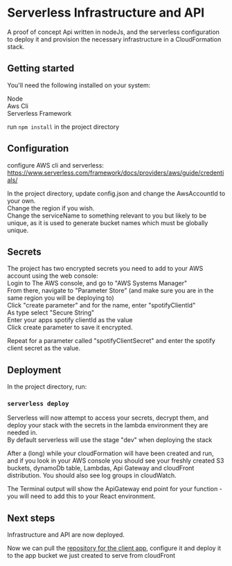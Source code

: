 # Serverless Infrastructure and API 

A proof of concept Api written in nodeJs, and the serverless configuration to deploy it and provision the necessary infrastructure in a CloudFormation stack.

## Getting started

You'll need the following installed on your system:

Node  
Aws Cli  
Serverless Framework

run `npm install` in the project directory

## Configuration

configure AWS cli and serverless:  
https://www.serverless.com/framework/docs/providers/aws/guide/credentials/

In the project directory, update config.json and change the AwsAccountId to your own.    
Change the region if you wish.  
Change the serviceName to something relevant to you but likely to be unique, as it is used to generate bucket names which must be globally unique.


## Secrets

The project has two encrypted secrets you need to add to your AWS account using the web console:   
Login to The AWS console, and go to "AWS Systems Manager"  
From there, navigate to "Parameter Store" (and make sure you are in the same region you will be deploying to)  
Click "create parameter" and for the name, enter "spotifyClientId"  
As type select "Secure String"  
Enter your apps spotify clientId as the value  
Click create parameter to save it encrypted.  
 
Repeat for a parameter called "spotifyClientSecret" and enter the spotify client secret as the value.

## Deployment

In the project directory, run:

### `serverless deploy`
Serverless will now attempt to access your secrets, decrypt them, and deploy your stack with the secrets in the lambda environment they are needed in.  
By default serverless will use the stage "dev" when deploying the stack

After a (long) while your cloudFormation will have been created and run, and if you look in your AWS console you should see your freshly created S3 buckets, dynamoDb table, Lambdas, Api Gateway and cloudFront distribution.
You should also see log groups in cloudWatch.

The Terminal output will show the ApiGateway end point for your function - you will need to add this to your React environment.

## Next steps
Infrastructure and API are now deployed.  

Now we can pull the [repository for the client app](https://github.com/j-bab/serverless-go-poc-client),
 configure it and deploy it to the app bucket we just created to serve from cloudFront
 
 